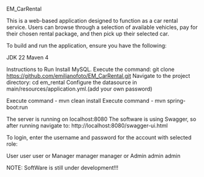 EM_CarRental

This is a web-based application designed to function as a car rental service. 
Users can browse through a selection of available vehicles, pay for their chosen rental package, and then pick up their selected car. 


To build and run the application, ensure you have the following:

JDK 22
Maven 4 

Instructions to Run
Install MySQL.
Execute the command: git clone https://github.com/emiljanofoto/EM_CarRental.git
Navigate to the project directory: cd em_rental
Configure the datasource in main/resources/application.yml.(add your own password)

Execute command -  mvn clean install
Execute command - mvn spring-boot:run

The server is running on localhost:8080
The software is using Swagger, so after running navigate to:
http://localhost:8080/swagger-ui.html

To login, enter the username and password for the account with selected role:

User	user	  user 
or
Manager	manager	  manager
or
Admin	admin	  admin





NOTE: SoftWare is still under development!!!

